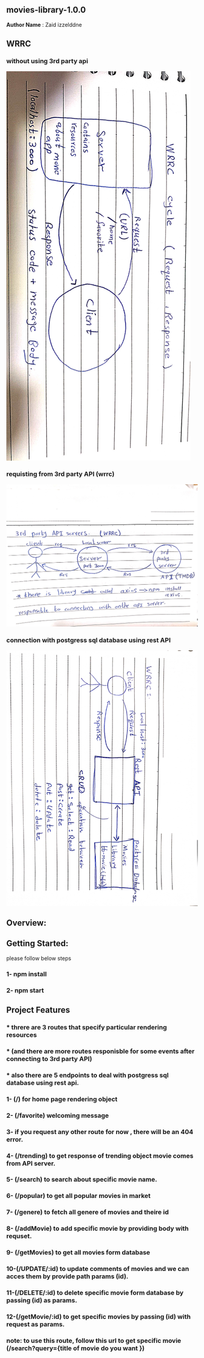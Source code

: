 ## movies-library-1.0.0

**Author Name** : Zaid izzelddne

## WRRC 

### without using 3rd party api
![](./asset/DocScanner%2020%20Jun%202023%2010-16%20pm.jpg)

### requisting from 3rd party API (wrrc)
![](./asset/DocScanner%2022%20Jun%202023%2011-09%20pm.jpg)

### connection with postgress sql database using rest API 
![](./asset/wrrc.jpg)

## Overview:

## Getting Started:
please follow below steps
### 1- npm install 
### 2- npm start


## Project Features
### * threre are 3 routes that specify particular rendering resources 
### * (and there are more routes responisble for some events after connecting to 3rd party API)
### * also there are 5 endpoints to deal with postgress sql database using rest api.
### 1- (/) for home page rendering object
### 2- (/favorite) welcoming message
### 3- if you request any other route for now , there will be an 404 error.
### 4- (/trending) to get response of trending object movie comes from API server.
### 5- (/search) to search about specific movie name. 
### 6- (/popular) to get all popular movies in market
### 7- (/genere) to fetch all genere of movies and theire id
### 8- (/addMovie) to add specific movie by providing body with requset.
### 9- (/getMovies) to get all movies form database 
### 10-(/UPDATE/:id) to update comments of movies and we can acces them by provide path params (id).
### 11-(/DELETE/:id) to delete specific movie form database by passing (id) as params.
### 12-(/getMovie/:id) to get specific movies by passing (id) with request as params.


### note: to use this route, follow this url to get specific movie (/search?query={title of movie do you want })


 